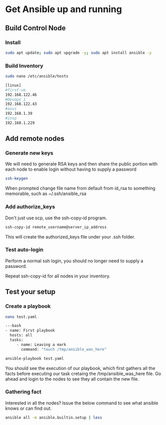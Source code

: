 # Get Ansible up and running

## Build Control Node

### Install

```bash
sudo apt update; sudo apt upgrade -y; sudo apt install ansible -y
```

### Build Inventory

```bash
sudo nano /etc/ansible/hosts
```

```bash
[linux]
#first-vm
192.168.122.46
#Devops_1
192.168.122.43
#asus
192.168.1.39
#insp
192.168.1.229
```

## Add remote nodes

### Generate new keys

We will need to generate RSA keys and then share the public portion with each node to enable login without having to supply a password

```bash
ssh-keygen
```

When prompted change file name from default from id_rsa to something memorable, such as ~/.ssh/ansible_rsa

### Add authorize_keys

Don't just use scp, use the ssh-copy-id program.

```bash
ssh-copy-id remote_username@server_ip_address
```

This will create the authorized_keys file under your .ssh folder.

### Test auto-login

Perform a normal ssh login, you should no longer need to supply a password.

Repeat ssh-copy-id for all nodes in your inventory.

## Test your setup

### Create a playbook

```bash
nano test.yaml

---bash
- name: First playbook
  hosts: all
  tasks:
     - name: Leaving a mark
       command: "touch /tmp/ansible_was_here"

ansible-playbook test.yaml
```

You should see the execution of our playbook, which first gathers all the facts before executing our task cretaing the /tmp/ansible_was_here file.
Go ahead and login to the nodes to see they all contain the new file.

### Gathering fact

Interested in all the nodes?  Issue the below command to see what ansible knows or can find out.

```bash
ansible all -m ansible.builtin.setup | less
```
